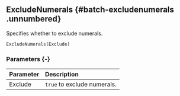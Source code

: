 ## ExcludeNumerals {#batch-excludenumerals .unnumbered}

Specifies whether to exclude numerals.

```{sql}
ExcludeNumerals(Exclude)
```

### Parameters {-}

**Parameter** | **Description**
| :-- | :-- |
Exclude | `true` to exclude numerals.
